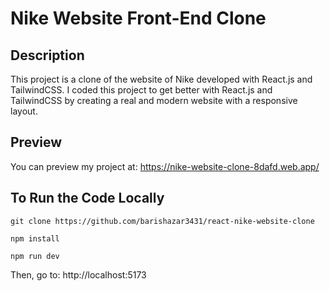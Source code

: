 # Nike Website Front-End Clone

## Description 
This project is a clone of the website of Nike developed with React.js and TailwindCSS. I coded this project to get better with React.js and TailwindCSS by creating a real and modern website with a responsive layout.

## Preview
You can preview my project at: https://nike-website-clone-8dafd.web.app/

## To Run the Code Locally
```
git clone https://github.com/barishazar3431/react-nike-website-clone

npm install

npm run dev
```
Then, go to: http://localhost:5173
